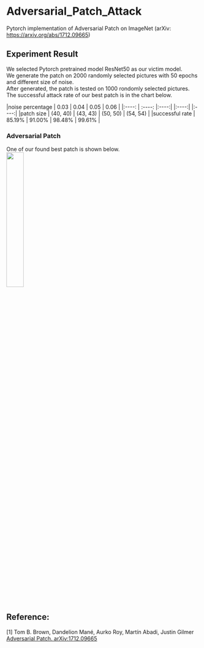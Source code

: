 # Adversarial_Patch_Attack
Pytorch implementation of Adversarial Patch on ImageNet (arXiv: https://arxiv.org/abs/1712.09665)

## Experiment Result
We selected Pytorch pretrained model ResNet50 as our victim model.  
We generate the patch on 2000 randomly selected pictures with 50 epochs and different size of noise.  
After generated, the patch is tested on 1000 rondomly selected pictures.  
The successful attack rate of our best patch is in the chart below.  

|noise percentage | 0.03 | 0.04 | 0.05 | 0.06 |
|:----: | :----: |:----:| |:----:| |:----:|
|patch size | (40, 40) | (43, 43) | (50, 50) | (54, 54) | 
|successful rate | 85.19% | 91.00% | 98.48% | 99.61% |

### Adversarial Patch
One of our found best patch is shown below.  
<img src="https://github.com/zhaojb17/Adversarial_Patch_Attack/blob/master/experiment_statistics/5%25noise/pictures/best_patch.png" width = 30% height = 30% div align=center />

## Reference:
[1] Tom B. Brown, Dandelion Mané, Aurko Roy, Martín Abadi, Justin Gilmer [Adversarial Patch. arXiv:1712.09665](https://arxiv.org/abs/1712.09665)

